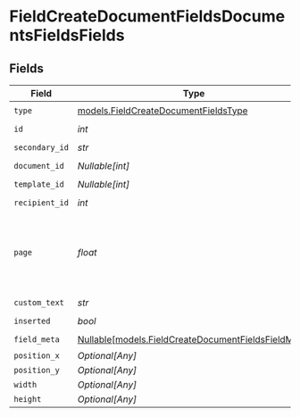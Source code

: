 # FieldCreateDocumentFieldsDocumentsFieldsFields


## Fields

| Field                                                                                                  | Type                                                                                                   | Required                                                                                               | Description                                                                                            |
| ------------------------------------------------------------------------------------------------------ | ------------------------------------------------------------------------------------------------------ | ------------------------------------------------------------------------------------------------------ | ------------------------------------------------------------------------------------------------------ |
| `type`                                                                                                 | [models.FieldCreateDocumentFieldsType](../models/fieldcreatedocumentfieldstype.md)                     | :heavy_check_mark:                                                                                     | N/A                                                                                                    |
| `id`                                                                                                   | *int*                                                                                                  | :heavy_check_mark:                                                                                     | N/A                                                                                                    |
| `secondary_id`                                                                                         | *str*                                                                                                  | :heavy_check_mark:                                                                                     | N/A                                                                                                    |
| `document_id`                                                                                          | *Nullable[int]*                                                                                        | :heavy_check_mark:                                                                                     | N/A                                                                                                    |
| `template_id`                                                                                          | *Nullable[int]*                                                                                        | :heavy_check_mark:                                                                                     | N/A                                                                                                    |
| `recipient_id`                                                                                         | *int*                                                                                                  | :heavy_check_mark:                                                                                     | N/A                                                                                                    |
| `page`                                                                                                 | *float*                                                                                                | :heavy_check_mark:                                                                                     | The page number of the field on the document. Starts from 1.                                           |
| `custom_text`                                                                                          | *str*                                                                                                  | :heavy_check_mark:                                                                                     | N/A                                                                                                    |
| `inserted`                                                                                             | *bool*                                                                                                 | :heavy_check_mark:                                                                                     | N/A                                                                                                    |
| `field_meta`                                                                                           | [Nullable[models.FieldCreateDocumentFieldsFieldMeta]](../models/fieldcreatedocumentfieldsfieldmeta.md) | :heavy_check_mark:                                                                                     | N/A                                                                                                    |
| `position_x`                                                                                           | *Optional[Any]*                                                                                        | :heavy_minus_sign:                                                                                     | N/A                                                                                                    |
| `position_y`                                                                                           | *Optional[Any]*                                                                                        | :heavy_minus_sign:                                                                                     | N/A                                                                                                    |
| `width`                                                                                                | *Optional[Any]*                                                                                        | :heavy_minus_sign:                                                                                     | N/A                                                                                                    |
| `height`                                                                                               | *Optional[Any]*                                                                                        | :heavy_minus_sign:                                                                                     | N/A                                                                                                    |
